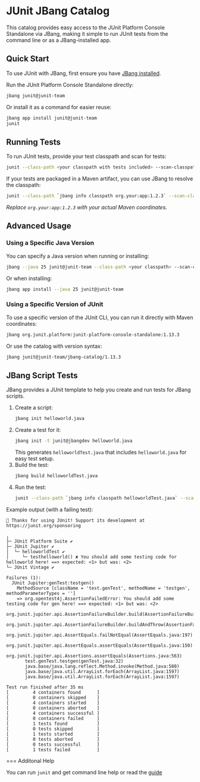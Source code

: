 # JUnit JBang Catalog

This catalog provides easy access to the JUnit Platform Console Standalone via JBang, making it simple to run JUnit tests from the command line or as a JBang-installed app.

## Quick Start

To use JUnit with JBang, first ensure you have [JBang installed](https://www.jbang.dev/download).

Run the JUnit Platform Console Standalone directly:

```sh
jbang junit@junit-team
```

Or install it as a command for easier reuse:

```sh
jbang app install junit@junit-team
junit
```

## Running Tests

To run JUnit tests, provide your test classpath and scan for tests:

```sh
junit --class-path <your classpath with tests included> --scan-classpath
```

If your tests are packaged in a Maven artifact, you can use JBang to resolve the classpath:

```sh
junit --class-path `jbang info classpath org.your:app:1.2.3` --scan-classpath
```
_Replace `org.your:app:1.2.3` with your actual Maven coordinates._

## Advanced Usage

### Using a Specific Java Version

You can specify a Java version when running or installing:

```sh
jbang --java 25 junit@junit-team --class-path <your classpath> --scan-classpath
```

Or when installing:

```sh
jbang app install --java 25 junit@junit-team
```

### Using a Specific Version of JUnit

To use a specific version of the JUnit CLI, you can run it directly with Maven coordinates:

```sh
jbang org.junit.platform:junit-platform-console-standalone:1.13.3
```

Or use the catalog with version syntax:

```sh
jbang junit@junit-team/jbang-catalog/1.13.3
```

## JBang Script Tests

JBang provides a JUnit template to help you create and run tests for JBang scripts.

1. Create a script:
   ```sh
   jbang init helloworld.java
   ```
2. Create a test for it:
   ```sh
   jbang init -t junit@jbangdev helloworld.java
   ```
   This generates `helloworldTest.java` that includes `helloworld.java` for easy test setup.
3. Build the test:
   ```sh
   jbang build helloworldTest.java
   ```
4. Run the test:
   ```sh
   junit --class-path `jbang info classpath helloworldTest.java` --scan-classpath
   ```

Example output (with a failing test):

```
💚 Thanks for using JUnit! Support its development at https://junit.org/sponsoring

╷
├─ JUnit Platform Suite ✔
├─ JUnit Jupiter ✔
│  └─ helloworldTest ✔
│     └─ testhelloworld() ✘ You should add some testing code for helloworld here! ==> expected: <1> but was: <2>
└─ JUnit Vintage ✔

Failures (1):
  JUnit Jupiter:genTest:testgen()
    MethodSource [className = 'test.genTest', methodName = 'testgen', methodParameterTypes = '']
    => org.opentest4j.AssertionFailedError: You should add some testing code for gen here! ==> expected: <1> but was: <2>
       org.junit.jupiter.api.AssertionFailureBuilder.build(AssertionFailureBuilder.java:151)
       org.junit.jupiter.api.AssertionFailureBuilder.buildAndThrow(AssertionFailureBuilder.java:132)
       org.junit.jupiter.api.AssertEquals.failNotEqual(AssertEquals.java:197)
       org.junit.jupiter.api.AssertEquals.assertEquals(AssertEquals.java:150)
       org.junit.jupiter.api.Assertions.assertEquals(Assertions.java:563)
       test.genTest.testgen(genTest.java:32)
       java.base/java.lang.reflect.Method.invoke(Method.java:580)
       java.base/java.util.ArrayList.forEach(ArrayList.java:1597)
       java.base/java.util.ArrayList.forEach(ArrayList.java:1597)

Test run finished after 35 ms
[         4 containers found      ]
[         0 containers skipped    ]
[         4 containers started    ]
[         0 containers aborted    ]
[         4 containers successful ]
[         0 containers failed     ]
[         1 tests found           ]
[         0 tests skipped         ]
[         1 tests started         ]
[         0 tests aborted         ]
[         0 tests successful      ]
[         1 tests failed          ]
```

=== Additonal Help

You can run `junit` and get command line help or read the [guide](https://docs.junit.org/current/user-guide/#running-tests-console-launcher)
